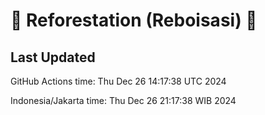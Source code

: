 
# 🌳 Reforestation (Reboisasi) 🌲

## Last Updated

GitHub Actions time: Thu Dec 26 14:17:38 UTC 2024

Indonesia/Jakarta time: Thu Dec 26 21:17:38 WIB 2024
